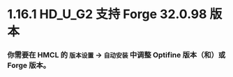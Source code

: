 # 1.16.1 HD_U_G2 支持 Forge 32.0.98 版本

### 你需要在 HMCL 的 `版本设置` -> `自动安装` 中调整 Optifine 版本（和）或 Forge 版本。

